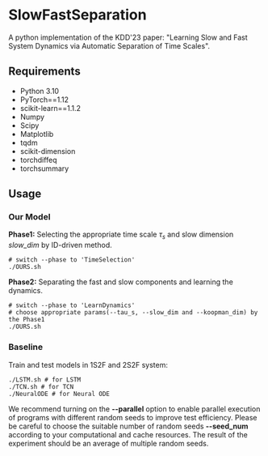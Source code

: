 # SlowFastSeparation

A python  implementation of the KDD'23 paper: "Learning Slow and Fast System Dynamics via Automatic Separation of Time Scales".

## Requirements
- Python 3.10
- PyTorch==1.12
- scikit-learn==1.1.2
- Numpy
- Scipy
- Matplotlib
- tqdm
- scikit-dimension
- torchdiffeq
- torchsummary

## Usage

### Our Model

**Phase1:** Selecting the appropriate time scale $\tau_s$ and slow dimension *slow_dim* by ID-driven method.

```shell
# switch --phase to 'TimeSelection'
./OURS.sh
```

**Phase2:** Separating the fast and slow components and learning the dynamics.

```shell
# switch --phase to 'LearnDynamics'
# choose appropriate params(--tau_s, --slow_dim and --koopman_dim) by the Phase1
./OURS.sh
```

### Baseline

Train and test models in 1S2F and 2S2F system:

```shell
./LSTM.sh # for LSTM
./TCN.sh # for TCN
./NeuralODE # for Neural ODE
```



We recommend turning on the **--parallel** option to enable parallel execution of programs with different random seeds to improve test efficiency. Please be careful to choose the suitable number of random seeds  **--seed_num** according to your computational and cache resources. The result of the experiment should be an average of multiple random seeds.
